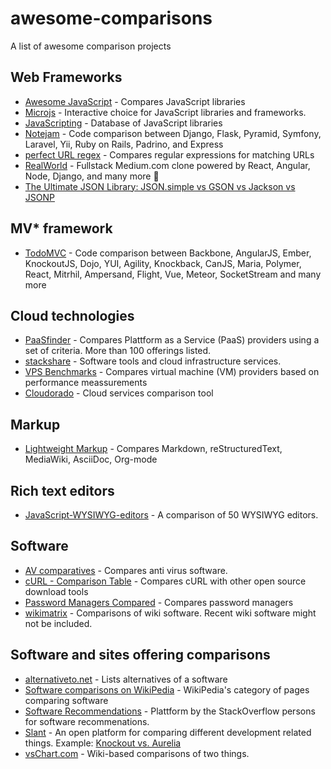 awesome-comparisons
===================

A list of awesome comparison projects

## Web Frameworks

* [Awesome JavaScript](https://js.libhunt.com/) - Compares JavaScript libraries
* [Microjs](http://microjs.com/) - Interactive choice for JavaScript libraries and frameworks.
* [JavaScripting](http://javascripting.com/) - Database of JavaScript libraries
* [Notejam](https://github.com/komarserjio/notejam) - Code comparison between Django, Flask, Pyramid, Symfony, Laravel, Yii, Ruby on Rails, Padrino, and Express
* [perfect URL regex](https://mathiasbynens.be/demo/url-regex) - Compares regular expressions for matching URLs
* [RealWorld](https://github.com/gothinkster/realworld) -  Fullstack Medium.com clone powered by React, Angular, Node, Django, and many more 🏅
 * [The Ultimate JSON Library: JSON.simple vs GSON vs Jackson vs JSONP](http://blog.takipi.com/the-ultimate-json-library-json-simple-vs-gson-vs-jackson-vs-json/)

## MV* framework

* [TodoMVC](https://github.com/tastejs/todomvc) - Code comparison between Backbone, AngularJS, Ember, KnockoutJS, Dojo, YUI, Agility, Knockback, CanJS, Maria, Polymer, React, Mitrhil, Ampersand, Flight, Vue, Meteor, SocketStream and many more

## Cloud technologies

 * [PaaSfinder](https://paasfinder.org/) - Compares Plattform as a Service (PaaS) providers using a set of criteria. More than 100 offerings listed.
 * [stackshare](http://stackshare.io/) - Software tools and cloud infrastructure services.
 * [VPS Benchmarks](http://www.vpsbenchmarks.com/) - Compares virtual machine (VM) providers based on performance meassurements
 * [Cloudorado](https://www.cloudorado.com/) - Cloud services comparison tool

## Markup
 * [Lightweight Markup](http://hyperpolyglot.org/lightweight-markup) - Compares Markdown, reStructuredText, MediaWiki, AsciiDoc, Org-mode 

## Rich text editors

* [JavaScript-WYSIWYG-editors](https://github.com/iDoRecall/comparisons/blob/master/JavaScript-WYSIWYG-editors.md) - A comparison of 50 WYSIWYG editors.

## Software
 * [AV comparatives](http://www.av-comparatives.org/) - Compares anti virus software.
 * [cURL - Comparison Table](https://curl.haxx.se/docs/comparison-table.html) - Compares cURL with other open source download tools
 * [Password Managers Compared](http://www.howtogeek.com/240255/password-managers-compared-lastpass-vs-keepass-vs-dashlane-vs-1password/) - Compares password managers
 * [wikimatrix](http://www.wikimatrix.org/) - Comparisons of wiki software. Recent wiki software might not be included.
 
## Software and sites offering comparisons
 * [alternativeto.net](http://alternativeto.net) - Lists alternatives of a software
 * [Software comparisons on WikiPedia](https://en.wikipedia.org/wiki/Category:Software_comparisons) - WikiPedia's category of pages comparing software
 * [Software Recommendations](http://softwarerecs.stackexchange.com/) - Plattform by the StackOverflow persons for software recommenations.
 * [Slant](https://www.slant.co/) - An open platform for comparing different development related things. Example: [Knockout vs. Aurelia](https://www.slant.co/versus/33/37/~knockout_vs_aurelia)
 * [vsChart.com](http://vschart.com/) - Wiki-based comparisons of two things.
 
